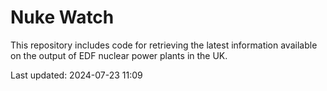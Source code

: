 # Nuke Watch

This repository includes code for retrieving the latest information available on the output of EDF nuclear power plants in the UK.

Last updated: 2024-07-23 11:09